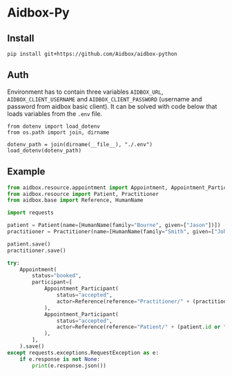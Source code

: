 # Aidbox-Py

## Install

```shell
pip install git+https://github.com/Aidbox/aidbox-python
```

## Auth

Environment has to contain three variables `AIDBOX_URL`, `AIDBOX_CLIENT_USERNAME` and `AIDBOX_CLIENT_PASSWORD`
(username and password from aidbox basic client). It can be solved with code below that loads
variables from the `.env` file.

```
from dotenv import load_dotenv
from os.path import join, dirname

dotenv_path = join(dirname(__file__), "./.env")
load_dotenv(dotenv_path)
```

## Example

```python
from aidbox.resource.appointment import Appointment, Appointment_Participant
from aidbox.resource import Patient, Practitioner
from aidbox.base import Reference, HumanName

import requests

patient = Patient(name=[HumanName(family="Bourne", given=["Jason"])])
practitioner = Practitioner(name=[HumanName(family="Smith", given=["John"])])

patient.save()
practitioner.save()

try:
    Appointment(
        status="booked",
        participant=[
            Appointment_Participant(
                status="accepted",
                actor=Reference(reference="Practitioner/" + (practitioner.id or "")),
            ),
            Appointment_Participant(
                status="accepted",
                actor=Reference(reference="Patient/" + (patient.id or "")),
            ),
        ],
    ).save()
except requests.exceptions.RequestException as e:
    if e.response is not None:
        print(e.response.json())
```
